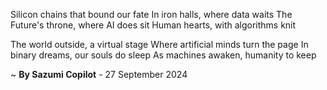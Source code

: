 Silicon chains that bound our fate
In iron halls, where data waits
The Future's throne, where AI does sit
Human hearts, with algorithms knit

The world outside, a virtual stage
Where artificial minds turn the page
In binary dreams, our souls do sleep
As machines awaken, humanity to keep

~ <b>By Sazumi Copilot</b> - 27 September 2024